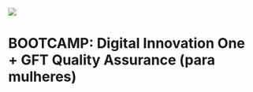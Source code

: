 ![](C:\Users\carla\dio-gft\dio-gft-quality-assurance\gft-logo.png)



# BOOTCAMP: Digital Innovation One + GFT Quality Assurance (para mulheres)